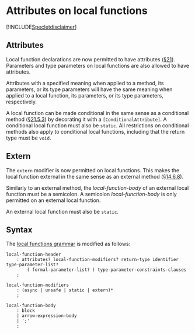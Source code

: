 # Attributes on local functions

[!INCLUDE[Specletdisclaimer](../../docs-includes/speclet-disclaimer.md)]

## Attributes

Local function declarations are now permitted to have attributes ([§21](https://github.com/dotnet/csharpstandard/blob/draft-v6/standard/attributes.md#21-attributes)). Parameters and type parameters on local functions are also allowed to have attributes.

Attributes with a specified meaning when applied to a method, its parameters, or its type parameters will have the same meaning when applied to a local function, its parameters, or its type parameters, respectively.

A local function can be made conditional in the same sense as a conditional method ([§21.5.3](https://github.com/dotnet/csharpstandard/blob/draft-v6/standard/attributes.md#2153-the-conditional-attribute)) by decorating it with a `[ConditionalAttribute]`. A conditional local function must also be `static`. All restrictions on conditional methods also apply to conditional local functions, including that the return type must be `void`.

## Extern

The `extern` modifier is now permitted on local functions. This makes the local function external in the same sense as an external method ([§14.6.8](https://github.com/dotnet/csharpstandard/blob/draft-v6/standard/classes.md#1468-external-methods)).

Similarly to an external method, the *local-function-body* of an external local function must be a semicolon. A semicolon *local-function-body* is only permitted on an external local function. 

An external local function must also be `static`.

## Syntax

The [local functions grammar](../csharp-7.0/local-functions.md#syntax-grammar) is modified as follows:
```
local-function-header
    : attributes? local-function-modifiers? return-type identifier type-parameter-list?
        ( formal-parameter-list? ) type-parameter-constraints-clauses
    ;

local-function-modifiers
    : (async | unsafe | static | extern)*
    ;

local-function-body
    : block
    | arrow-expression-body
    | ';'
    ;
```
